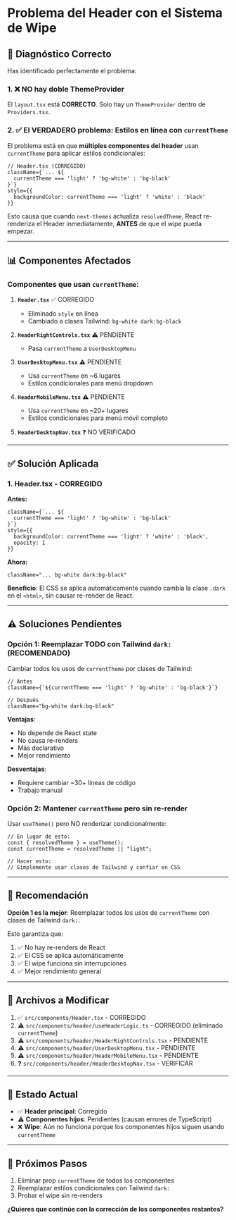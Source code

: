 # Problema del Header con el Sistema de Wipe

## 🎯 Diagnóstico Correcto

Has identificado perfectamente el problema:

### **1. ❌ NO hay doble ThemeProvider**
El `layout.tsx` está **CORRECTO**. Solo hay un `ThemeProvider` dentro de `Providers.tsx`.

### **2. ✅ El VERDADERO problema: Estilos en línea con `currentTheme`**

El problema está en que **múltiples componentes del header** usan `currentTheme` para aplicar estilos condicionales:

```tsx
// Header.tsx (CORREGIDO)
className={`... ${
  currentTheme === 'light' ? 'bg-white' : 'bg-black'
}`}
style={{
  backgroundColor: currentTheme === 'light' ? 'white' : 'black'
}}
```

Esto causa que cuando `next-themes` actualiza `resolvedTheme`, React re-renderiza el Header inmediatamente, **ANTES** de que el wipe pueda empezar.

---

## 📊 Componentes Afectados

### **Componentes que usan `currentTheme`:**

1. **`Header.tsx`** ✅ CORREGIDO
   - Eliminado `style` en línea
   - Cambiado a clases Tailwind: `bg-white dark:bg-black`

2. **`HeaderRightControls.tsx`** ⚠️ PENDIENTE
   - Pasa `currentTheme` a `UserDesktopMenu`

3. **`UserDesktopMenu.tsx`** ⚠️ PENDIENTE
   - Usa `currentTheme` en ~6 lugares
   - Estilos condicionales para menú dropdown

4. **`HeaderMobileMenu.tsx`** ⚠️ PENDIENTE
   - Usa `currentTheme` en ~20+ lugares
   - Estilos condicionales para menú móvil completo

5. **`HeaderDesktopNav.tsx`** ❓ NO VERIFICADO

---

## ✅ Solución Aplicada

### **1. Header.tsx - CORREGIDO**

**Antes:**
```tsx
className={`... ${
  currentTheme === 'light' ? 'bg-white' : 'bg-black'
}`}
style={{
  backgroundColor: currentTheme === 'light' ? 'white' : 'black',
  opacity: 1
}}
```

**Ahora:**
```tsx
className="... bg-white dark:bg-black"
```

**Beneficio**: El CSS se aplica automáticamente cuando cambia la clase `.dark` en el `<html>`, sin causar re-render de React.

---

## ⚠️ Soluciones Pendientes

### **Opción 1: Reemplazar TODO con Tailwind `dark:`** (RECOMENDADO)

Cambiar todos los usos de `currentTheme` por clases de Tailwind:

```tsx
// Antes
className={`${currentTheme === 'light' ? 'bg-white' : 'bg-black'}`}

// Después
className="bg-white dark:bg-black"
```

**Ventajas**:
- No depende de React state
- No causa re-renders
- Más declarativo
- Mejor rendimiento

**Desventajas**:
- Requiere cambiar ~30+ líneas de código
- Trabajo manual

### **Opción 2: Mantener `currentTheme` pero sin re-render**

Usar `useTheme()` pero NO renderizar condicionalmente:

```tsx
// En lugar de esto:
const { resolvedTheme } = useTheme();
const currentTheme = resolvedTheme || "light";

// Hacer esto:
// Simplemente usar clases de Tailwind y confiar en CSS
```

---

## 🎯 Recomendación

**Opción 1 es la mejor**: Reemplazar todos los usos de `currentTheme` con clases de Tailwind `dark:`.

Esto garantiza que:
1. ✅ No hay re-renders de React
2. ✅ El CSS se aplica automáticamente
3. ✅ El wipe funciona sin interrupciones
4. ✅ Mejor rendimiento general

---

## 📝 Archivos a Modificar

1. ✅ `src/components/Header.tsx` - CORREGIDO
2. ⚠️ `src/components/header/useHeaderLogic.ts` - CORREGIDO (eliminado `currentTheme`)
3. ⚠️ `src/components/header/HeaderRightControls.tsx` - PENDIENTE
4. ⚠️ `src/components/header/UserDesktopMenu.tsx` - PENDIENTE
5. ⚠️ `src/components/header/HeaderMobileMenu.tsx` - PENDIENTE
6. ❓ `src/components/header/HeaderDesktopNav.tsx` - VERIFICAR

---

## 🚀 Estado Actual

- ✅ **Header principal**: Corregido
- ⚠️ **Componentes hijos**: Pendientes (causan errores de TypeScript)
- ❌ **Wipe**: Aún no funciona porque los componentes hijos siguen usando `currentTheme`

---

## 🔧 Próximos Pasos

1. Eliminar prop `currentTheme` de todos los componentes
2. Reemplazar estilos condicionales con Tailwind `dark:`
3. Probar el wipe sin re-renders

**¿Quieres que continúe con la corrección de los componentes restantes?**
